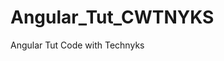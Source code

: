 # Angular_Tut_CWTNYKS
Angular Tut Code with Technyks


<!-- Timestamps: -->
<!-- 41:26 - NgModule vs Standalone -->
<!-- 42:22 - Create Angular ngModule Project -->